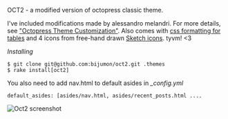 OCT2 - a modified version of octopress classic theme. 

I've included modifications made by alessandro melandri. For more details, see ["Octopress Theme Customization"](http://melandri.net/2012/02/14/octopress-theme-customization/). Also comes with [css formatting for tables](http://programus.github.com/blog/2012/03/07/add-table-data-css-for-octopress/) and 4 icons from free-hand drawn [Sketch icons](http://www.charfishdesign.com/19-free-hand-drawn-sketch-icons/). tyvm! <3

*Installing*
```
$ git clone git@github.com:bijumon/oct2.git .themes
$ rake install[oct2] 
```

You also need to add nav.html to default asides in *_config.yml*
```
default_asides: [asides/nav.html, asides/recent_posts.html ....
```
![Oct2 screenshot](https://raw.github.com/bijumon/oct2/master/oct2.png)
